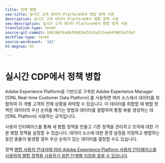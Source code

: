 ```yaml
---
title: 정책 병합
seo-title: 실시간 고객 데이터 Platform에서 병합 정책 사용
description: 실시간 고객 데이터 Platform에서 병합 정책 사용
seo-description: 실시간 고객 데이터 Platform에서 병합 정책 사용
translation-type: tm+mt
source-git-commit: b96286f6a06f0583b45343a513ee64f0025d79a7
workflow-type: tm+mt
source-wordcount: '162'
ht-degree: 0%

---
```



# 실시간 CDP에서 정책 병합

Adobe Experience Platform을 기반으로 구축된 Adobe Experience Manager [!DNL Real-time Customer Data Platform] 를 사용하면 여러 소스에서 데이터를 취합하여 각 개별 고객의 전체 상황을 파악할 수 있습니다. 이 데이터를 취합할 때 병합 정책은 데이터의 우선 순위를 매기는 방법과 데이터를 결합하여 통합 뷰를 생성하는 데 [!DNL Platform] 사용하는 규칙입니다.

사용자 인터페이스를 통해 새 병합 정책을 만들고 기존 정책을 관리하고 조직에 대한 기본 병합 정책을 설정할 수 있습니다. 데이터 소스에 대한 환경 설정을 지정하고 병합하는 동안 충돌이 발생할 경우 우선 순위가 있는 데이터를 결정할 수도 있습니다.

정책 [병합 사용자 안내서에 따라 Adobe Experience Platform 사용자 인터페이스를 사용하여 병합 정책을 사용하기 위한 단계별 지침을 찾을 수 있습니다](../../profile/ui/merge-policies.md).

